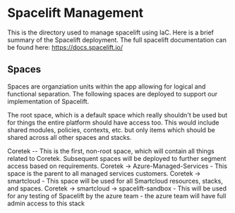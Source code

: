 # Spacelift Management

This is the directory used to manage spacelift using IaC. Here is a brief summary of the Spacelift deployment. The full spacelift documentation can be found here: <https://docs.spacelift.io/>

## Spaces

Spaces are organziation units within the app allowing for logical and functional separation. The following spaces are deployed to support our implementation of Spacelift.

The root space, which is a default space which really shouldn't be used but for things the entire platform should have access too. This would include shared modules, policies, contexts, etc. but only items which should be shared across all other spaces and stacks.

Coretek -- This is the first, non-root space, which will contain all things related to Coretek. Subsequent spaces will be deployed to further segment access based on requirements.
Coretek -> Azure-Managed-Services - This space is the parent to all managed services customers.
Coretek -> smartcloud - This space will be used for all Smartcloud resources, stacks, and spaces.
Coretek -> smartcloud -> spacelift-sandbox - This will be used for any testing of Spacelift by the azure team - the azure team will have full admin access to this stack
